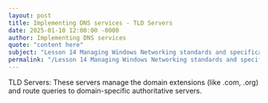 ```yaml
---
layout: post
title: Implementing DNS services - TLD Servers
date: 2025-01-10 12:00:00 -0000
author: Implementing DNS services
quote: "content here"
subject: "Lesson 14 Managing Windows Networking standards and specifications"
permalink: "/Lesson 14 Managing Windows Networking standards and specifications/Implementing DNS services/Implementing DNS services - TLD Servers"
---
```


TLD Servers: These servers manage the domain extensions (like .com, .org) and route queries to domain-specific authoritative servers.
